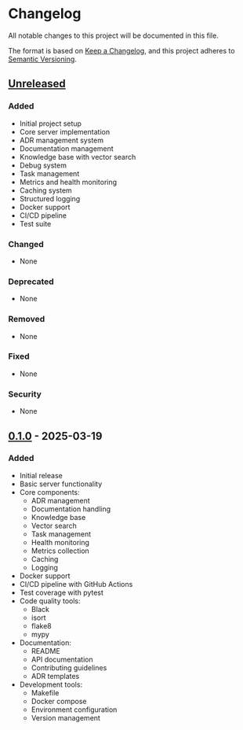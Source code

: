 # Changelog

All notable changes to this project will be documented in this file.

The format is based on [Keep a Changelog](https://keepachangelog.com/en/1.0.0/),
and this project adheres to [Semantic Versioning](https://semver.org/spec/v2.0.0.html).

## [Unreleased]

### Added
- Initial project setup
- Core server implementation
- ADR management system
- Documentation management
- Knowledge base with vector search
- Debug system
- Task management
- Metrics and health monitoring
- Caching system
- Structured logging
- Docker support
- CI/CD pipeline
- Test suite

### Changed
- None

### Deprecated
- None

### Removed
- None

### Fixed
- None

### Security
- None

## [0.1.0] - 2025-03-19

### Added
- Initial release
- Basic server functionality
- Core components:
  - ADR management
  - Documentation handling
  - Knowledge base
  - Vector search
  - Task management
  - Health monitoring
  - Metrics collection
  - Caching
  - Logging
- Docker support
- CI/CD pipeline with GitHub Actions
- Test coverage with pytest
- Code quality tools:
  - Black
  - isort
  - flake8
  - mypy
- Documentation:
  - README
  - API documentation
  - Contributing guidelines
  - ADR templates
- Development tools:
  - Makefile
  - Docker compose
  - Environment configuration
  - Version management

[Unreleased]: https://github.com/modelcontextprotocol/mcp-codebase-insight/compare/v0.1.0...HEAD
[0.1.0]: https://github.com/modelcontextprotocol/mcp-codebase-insight/releases/tag/v0.1.0
